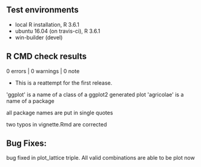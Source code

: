 ## Test environments
* local R installation, R 3.6.1
* ubuntu 16.04 (on travis-ci), R 3.6.1
* win-builder (devel)

## R CMD check results

0 errors | 0 warnings | 0 note

* This is a reattempt for the first release.


'ggplot' is a name of a class of a ggplot2 generated plot
'agricolae' is a name of a package

all package names are put in single quotes

two typos in vignette.Rmd are corrected

## Bug Fixes:

bug fixed in plot_lattice triple.
All valid combinations are able to be plot now

